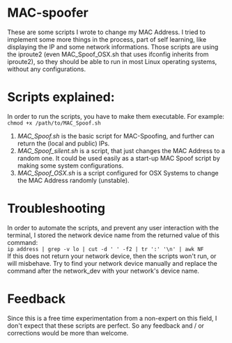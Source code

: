 # MAC-spoofer
These are some scripts I wrote to change my MAC Address. I tried to implement some more things in the process, part of self learning, like displaying the IP and some network informations.
Those scripts are using the iproute2 (even MAC_Spoof_OSX.sh that uses ifconfig inherits from iproute2), so they should be able to run in most Linux operating systems, without any configurations.

# Scripts explained:
In order to run the scripts, you have to make them executable. For example: `chmod +x /path/to/MAC_Spoof.sh`
1. *MAC_Spoof.sh* is the basic script for MAC-Spoofing, and further can return the (local and public) IPs.
2. *MAC_Spoof_silent.sh* is a script, that just changes the MAC Address to a random one. It could be used easily as a start-up MAC Spoof script by making some system configurations.
3. *MAC_Spoof_OSX.sh* is a script configured for OSX Systems to change the MAC Address randomly (unstable).

# Troubleshooting
In order to automate the scripts, and prevent any user interaction with the terminal, I stored the network device name from the returned value of this command:\
``` ip address | grep -v lo | cut -d ' ' -f2 | tr ':' '\n' | awk NF ```\
If this does not return your network device, then the scripts won't run, or will misbehave. Try to find your network device manually and replace the command after the network_dev with your network's device name. 

# Feedback
Since this is a free time experimentation from a non-expert on this field, I don't expect that these scripts are perfect.
So any feedback and / or corrections would be more than welcome.
